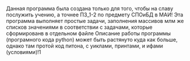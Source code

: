 Данная программа была создана только для того, чтобы на славу послужить учению, а точнее ПЗ_1-2 по предмету СПОиБД в МАИ!
Эта программа выполняет простые задачи, заполнения массивов млм же списков значениями в соответствии с задачами, которые сформированв в отдельном файле
Описание работы программы (програмного кода python) может быть растянуто куда как больше, однако там протой код питона, с уиклами, принтами, и ифами (условиями)!1
